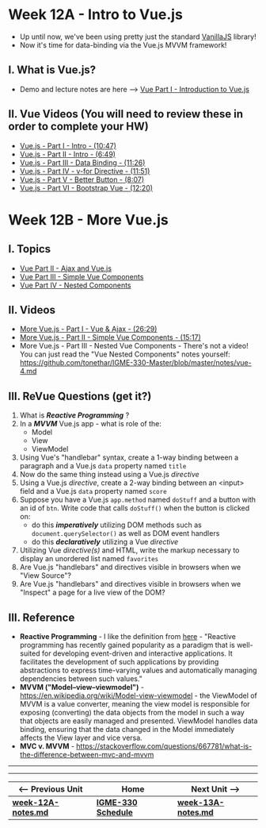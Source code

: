 # Week 12A - Intro to Vue.js

- Up until now, we've been using pretty just the standard [VanillaJS](http://vanilla-js.com/) library!
- Now it's time for data-binding via the Vue.js MVVM framework!

## I. What is Vue.js?
- Demo and lecture notes are here --> [Vue Part I - Introduction to Vue.js](https://github.com/tonethar/IGME-330-Master/blob/master/notes/vue-1.md)

## II. Vue Videos (You will need to review these in order to complete your HW)

- [Vue.js - Part I - Intro - (10:47)](https://video.rit.edu/Watch/Rs48BbWz)
- [Vue.js - Part II - Intro - (6:49)](https://video.rit.edu/Watch/Qt7o3LZg)
- [Vue.js - Part III - Data Binding - (11:26)](https://video.rit.edu/Watch/y7SHt9i5)
- [Vue.js - Part IV - v-for Directive - (11:51)](https://video.rit.edu/Watch/f3CAa58R)
- [Vue.js - Part V - Better Button - (8:07)](https://video.rit.edu/Watch/s3F2Jqy9)
- [Vue.js - Part VI - Bootstrap Vue - (12:20)](https://video.rit.edu/Watch/Nk2m5M3X)

<a id="review"></a>







# Week 12B - More Vue.js

## I. Topics
- [Vue Part II - Ajax and Vue.js](https://github.com/tonethar/IGME-330-Master/blob/master/notes/vue-2.md)
- [Vue Part III - Simple Vue Components](https://github.com/tonethar/IGME-330-Master/blob/master/notes/vue-3.md)
- [Vue Part IV - Nested Components](https://github.com/tonethar/IGME-330-Master/blob/master/notes/vue-4.md)

## II. Videos

- [More Vue.js - Part I - Vue & Ajax - (26:29)](https://video.rit.edu/Watch/Ao8n6ZFf)
- [More Vue.js - Part II - Simple Vue Components - (15:17)](https://video.rit.edu/Watch/Jo2k6XDz)
- More Vue.js - Part III - Nested Vue Components - There's not a video! You can just read the "Vue Nested Components" notes yourself: https://github.com/tonethar/IGME-330-Master/blob/master/notes/vue-4.md

<a id="review"></a>

## III. ReVue Questions (get it?)
1. What is ***Reactive Programming*** ?
1. In a ***MVVM*** Vue.js app - what is role of the:
    - Model
    - View
    - ViewModel
1. Using Vue's "handlebar" syntax, create a 1-way binding between a paragraph and a Vue.js `data` property named `title`
1. Now do the same thing instead using a Vue.js *directive*
1. Using a Vue.js *directive*, create a 2-way binding between an &lt;input> field and a Vue.js `data` property named `score`
1. Suppose you have a Vue.js `app.method` named `doStuff` and a button with an id of `btn`. Write code that calls `doStuff()` when the button is clicked on:
    - do this ***imperatively*** utilizing DOM methods such as `document.querySelector()` as well as DOM event handlers
    - do this ***declaratively*** utilizing a Vue *directive*
1. Utilizing Vue *directive(s)* and HTML, write the markup necessary to display an unordered list named `favorites`
1. Are Vue.js "handlebars" and directives visible in browsers when we "View Source"?
1. Are Vue.js "handlebars" and directives visible in browsers when we "Inspect" a page for a live view of the DOM? 

## III. Reference
- **Reactive Programming** - I like the definition from [here](https://dl.acm.org/citation.cfm?id=2501666) - "Reactive programming has recently gained popularity as a paradigm that is well-suited for developing event-driven and interactive applications. It facilitates the development of such applications by providing abstractions to express time-varying values and automatically managing dependencies between such values."
- **MVVM ("Model–view–viewmodel")** - https://en.wikipedia.org/wiki/Model-view-viewmodel - the ViewModel of MVVM is a value converter, meaning the view model is responsible for exposing (converting) the data objects from the model in such a way that objects are easily managed and presented. ViewModel handles data binding, ensuring that the data changed in the Model immediately affects the View layer and vice versa. 
- **MVC v. MVVM** - https://stackoverflow.com/questions/667781/what-is-the-difference-between-mvc-and-mvvm
<hr><hr>

| <-- Previous Unit | Home | Next Unit -->
| --- | --- | --- 
| [**week-12A-notes.md**](week-12A-notes.md)     |  [**IGME-330 Schedule**](../schedule.md) | [**week-13A-notes.md**](week-13A-notes.md)
